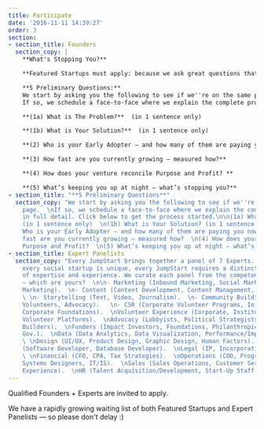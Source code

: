 ```yaml
---
title: Participate
date: '2016-11-11 14:39:27'
order: 3
section:
- section_title: Founders
  section_copy: |
    **What's Stopping You?**

    **Featured Startups must apply: because we ask great questions that will make you objectively assess your venture, the application process itself is  a highly valuable experience for founders.**

    **5 Preliminary Questions:**
    We start by asking you the following to see if we''re on the same page.
    If so, we schedule a face-to-face where we explain the complete process in full detail. Click below to get the process started.

    **(1a) What is The Problem?**  (in 1 sentence only)

    **(1b) What is Your Solution?**  (in 1 sentence only)

    **(2) Who is your Early Adopter — and how many of them are paying you now?**

    **(3) How fast are you currently growing — measured how?**

    **(4) How does your venture reconcile Purpose and Profit? **

    **(5) What’s keeping you up at night — what’s stopping you?**
- section_title: "**5 Preliminary Questions**"
  section_copy: "We start by asking you the following to see if we''re on the same
    page.  \nIf so, we schedule a face-to-face where we explain the complete process
    in full detail. Click below to get the process started.\n\n(1a) What is The Problem?
    (in 1 sentence only)  \n(1b) What is Your Solution? (in 1 sentence only)  \n(2)
    Who is your Early Adopter — and how many of them are paying you now?  \n(3) How
    fast are you currently growing — measured how?  \n(4) How does your venture reconcile
    Purpose and Profit?  \n(5) What’s keeping you up at night — what’s stopping you?"
- section_title: Expert Panelists
  section_copy: "Every JumpStart brings together a panel of 7 Experts.  \nBecause
    every social startup is unique, every JumpStart requires a distinct combination
    of expertise and experience. We curate each panel from the competencies below
    — which are yours?  \n\n- Marketing (Inbound Marketing, Social Marketing, Content
    Marketing).  \n- Content (Content Development, Content Management, Content Marketing).
    \ \n- Storytelling (Text, Video, Journalism).  \n- Community Building (Membership,
    Volunteers, Advocacy).   \n- CSR (Corporate Volunteer Programs, In-Kind Programs,
    Corporate Foundations).  \nVolunteer Experience (Corporate, Institutional, Online
    Volunteer Platforms).  \nAdvocacy (Lobbyists, Political Strategists, Coalistion
    Builders).  \nFunders (Impact Investors, Foundations, Philanthropic Advisors,
    Gov.).  \nData (Data Analytics, Data Visualization, Performance/Impact Measurement).
    \ \nDesign (UI/UX, Product Design, Graphic Design, Human Factors).  \nProgramming
    (Software Developer, Database Developer).  \nLegal (IP, Incorporation Strategies).
    \ \nFinancial (CFO, CPA, Tax Strategies).  \nOperations (COO, Program Managers,
    Systems Designers, IT/IS).  \nSales (Sales Operations, Customer Service, Customer
    Experience).  \nHR (Talent Acquisition/Development, Start-Up Staff Scaling/Structure)."
---
```

Qualified Founders + Experts are invited to apply.

We have a rapidly growing waiting list of both Featured Startups and Expert Panelists — so please don't delay :)